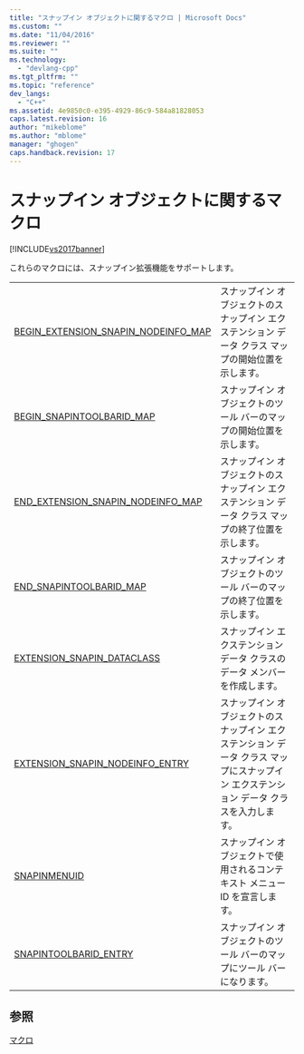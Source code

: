 ```yaml
---
title: "スナップイン オブジェクトに関するマクロ | Microsoft Docs"
ms.custom: ""
ms.date: "11/04/2016"
ms.reviewer: ""
ms.suite: ""
ms.technology: 
  - "devlang-cpp"
ms.tgt_pltfrm: ""
ms.topic: "reference"
dev_langs: 
  - "C++"
ms.assetid: 4e9850c0-e395-4929-86c9-584a81828053
caps.latest.revision: 16
author: "mikeblome"
ms.author: "mblome"
manager: "ghogen"
caps.handback.revision: 17
---
```

# スナップイン オブジェクトに関するマクロ
[!INCLUDE[vs2017banner](../../assembler/inline/includes/vs2017banner.md)]

これらのマクロには、スナップイン拡張機能をサポートします。  
  
|||  
|-|-|  
|[BEGIN\_EXTENSION\_SNAPIN\_NODEINFO\_MAP](../Topic/BEGIN_EXTENSION_SNAPIN_NODEINFO_MAP.md)|スナップイン オブジェクトのスナップイン エクステンション データ クラス マップの開始位置を示します。|  
|[BEGIN\_SNAPINTOOLBARID\_MAP](../Topic/BEGIN_SNAPINTOOLBARID_MAP.md)|スナップイン オブジェクトのツール バーのマップの開始位置を示します。|  
|[END\_EXTENSION\_SNAPIN\_NODEINFO\_MAP](../Topic/END_EXTENSION_SNAPIN_NODEINFO_MAP.md)|スナップイン オブジェクトのスナップイン エクステンション データ クラス マップの終了位置を示します。|  
|[END\_SNAPINTOOLBARID\_MAP](../Topic/END_SNAPINTOOLBARID_MAP.md)|スナップイン オブジェクトのツール バーのマップの終了位置を示します。|  
|[EXTENSION\_SNAPIN\_DATACLASS](../Topic/EXTENSION_SNAPIN_DATACLASS.md)|スナップイン エクステンション データ クラスのデータ メンバーを作成します。|  
|[EXTENSION\_SNAPIN\_NODEINFO\_ENTRY](../Topic/EXTENSION_SNAPIN_NODEINFO_ENTRY.md)|スナップイン オブジェクトのスナップイン エクステンション データ クラス マップにスナップイン エクステンション データ クラスを入力します。|  
|[SNAPINMENUID](../Topic/SNAPINMENUID.md)|スナップイン オブジェクトで使用されるコンテキスト メニュー ID を宣言します。|  
|[SNAPINTOOLBARID\_ENTRY](../Topic/SNAPINTOOLBARID_ENTRY.md)|スナップイン オブジェクトのツール バーのマップにツール バーになります。|  
  
## 参照  
 [マクロ](../../atl/reference/atl-macros.md)